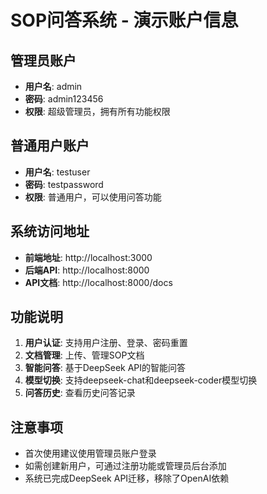 # SOP问答系统 - 演示账户信息

## 管理员账户
- **用户名**: admin
- **密码**: admin123456
- **权限**: 超级管理员，拥有所有功能权限

## 普通用户账户
- **用户名**: testuser
- **密码**: testpassword
- **权限**: 普通用户，可以使用问答功能

## 系统访问地址
- **前端地址**: http://localhost:3000
- **后端API**: http://localhost:8000
- **API文档**: http://localhost:8000/docs

## 功能说明
1. **用户认证**: 支持用户注册、登录、密码重置
2. **文档管理**: 上传、管理SOP文档
3. **智能问答**: 基于DeepSeek API的智能问答
4. **模型切换**: 支持deepseek-chat和deepseek-coder模型切换
5. **问答历史**: 查看历史问答记录

## 注意事项
- 首次使用建议使用管理员账户登录
- 如需创建新用户，可通过注册功能或管理员后台添加
- 系统已完成DeepSeek API迁移，移除了OpenAI依赖